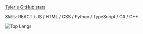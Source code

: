 

[Tyler's GitHub stats](https://github-readme-stats.vercel.app/api?username=tyr01&show_icons=true&theme=radical)


Skills: REACT / JS / HTML / CSS / Python / TypeScript / C# / C++


![Top Langs](https://github-readme-stats.vercel.app/api/top-langs/?username=tyr01&layout=compact)






